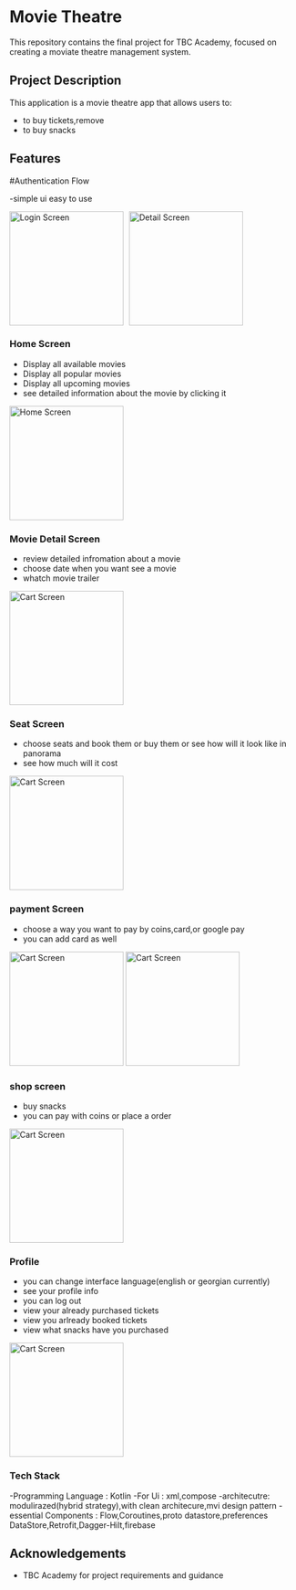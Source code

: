 # Movie Theatre

This repository contains the final project for TBC Academy, focused on creating a moviate theatre management system.

## Project Description

This application is a movie theatre app  that allows users to:
- to buy tickets,remove
- to buy snacks
  
## Features

#Authentication Flow 

-simple ui easy to use

<div style="display: flex; gap: 10px;">
  <img src="https://github.com/DatoKochla18/TbcProjects/blob/midterm_project/midterm_project_photos/login_screen.png?raw=true" alt="Login Screen" width="200"/>  
  <img src="https://github.com/DatoKochla18/TbcProjects/blob/midterm_project/midterm_project_photos/register_screen.png?raw=true" alt="Detail Screen" width="200"/>
</div>


### Home Screen
- Display all available movies
-  Display all popular movies
- Display all upcoming  movies
- see detailed information about the movie by clicking it
<div style="display: flex; gap: 10px;">
  <img src="https://github.com/DatoKochla18/TbcProjects/blob/midterm_project/midterm_project_photos/home_screen.png?raw=true" alt="Home Screen" width="200"/>  
</div>

### Movie Detail Screen
- review detailed infromation about a movie
- choose date when you want see a movie
- whatch movie trailer
<img src="https://github.com/DatoKochla18/TbcProjects/blob/midterm_project/midterm_project_photos/favourites_screen.png?raw=true" alt="Cart Screen" width="200" heigth = "200"/>

### Seat Screen
- choose seats and book them or buy them or see how will it look like in panorama
- see how much will it cost
<img src="https://github.com/DatoKochla18/TbcProjects/blob/midterm_project/midterm_project_photos/favourites_screen.png?raw=true" alt="Cart Screen" width="200" heigth = "200"/>

### payment Screen
- choose a way you want to pay by coins,card,or google pay
- you can add card as well
<img src="https://github.com/DatoKochla18/TbcProjects/blob/midterm_project/midterm_project_photos/favourites_screen.png?raw=true" alt="Cart Screen" width="200" heigth = "200"/>
<img src="https://github.com/DatoKochla18/TbcProjects/blob/midterm_project/midterm_project_photos/favourites_screen.png?raw=true" alt="Cart Screen" width="200" heigth = "200"/>


### shop screen 
- buy snacks
- you can pay with coins or place a order
<img src="https://github.com/DatoKochla18/TbcProjects/blob/midterm_project/midterm_project_photos/cart_screen.png?raw=true" alt="Cart Screen" width="200" heigth = "200"/>

### Profile
- you can change interface language(english or georgian currently)
- see your profile info
- you can log out
- view your already purchased tickets
- view you arlready booked tickets
- view what snacks have you purchased
<img src="https://github.com/DatoKochla18/TbcProjects/blob/midterm_project/midterm_project_photos/profile_screen.png?raw=true" alt="Cart Screen" width="200" heigth = "200"/>


### Tech Stack

-Programming Language : Kotlin
-For Ui : xml,compose
-architecutre: modulirazed(hybrid strategy),with clean architecure,mvi design pattern
-essential Components : Flow,Coroutines,proto datastore,preferences DataStore,Retrofit,Dagger-Hilt,firebase

## Acknowledgements
- TBC Academy for project requirements and guidance
